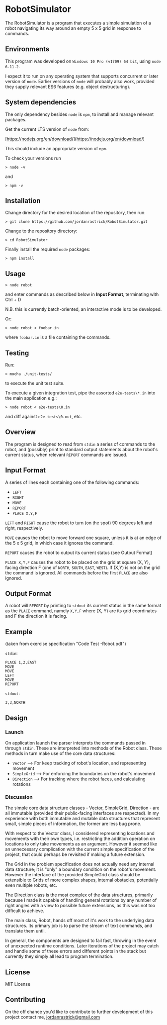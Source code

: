 # RobotSimulator

The RobotSimulator is a program that executes a simple simulation of a robot navigating its way around an empty 5 x 5 grid in response to commands. 

## Environments 

This program was developed on `Windows 10 Pro (v1709) 64 bit`, using `node 6.11.2`.  

I expect it to run on any operating system that supports concurrent or later version of `node`. Earlier versions of `node` will probably also work, provided they supply relevant ES6 features (e.g. object destructuring).

## System dependencies

The only dependency besides `node` is `npm`, to install and manage relevant packages.

Get the current LTS version of `node` from:

[https://nodejs.org/en/download/](https://nodejs.org/en/download/)

This should include an appropriate version of `npm`. 

To check your versions run

`> node -v`

and 

`> npm -v`

## Installation

Change directory for the desired location of the repository, then run: 

`> git clone https://github.com/jordanrastrick/RobotSimulator.git`

Change to the repository directory:

`> cd RobotSimulator`

Finally install the required `node` packages:

`> npm install` 

## Usage

`> node robot`

and enter commands as described below in **Input Format**, terminating with Ctrl + D 

N.B. this is currently batch-oriented, an interactive mode is to be developed.

Or:

`> node robot < foobar.in`

where `foobar.in` is a file containing the commands.

## Testing

Run:

`> mocha ./unit-tests/` 

to execute the unit test suite. 

To execute a given integration test, pipe the assorted `e2e-tests\*.in` into the main application e.g.:

`> node robot < e2e-tests\0.in`

and diff against `e2e-tests\0.out`, etc.

## Overview

The program is designed to read from `stdin` a series of commands to the robot, and (possibly) print to standard output statements about the robot's current status, when relevant `REPORT` commands are issued. 

## Input Format

A series of lines each containing one of the following commands:

* `LEFT`
* `RIGHT`
* `MOVE`
* `REPORT`
* `PLACE X,Y,F`

`LEFT` and `RIGHT` cause the robot to turn (on the spot) 90 degrees left and right, respectively.

`MOVE` causes the robot to move forward one square, unless it is at an edge of the 5 x 5 grid, in which case it ignores the command.

`REPORT` causes the robot to output its current status (see Output Format)

`PLACE X,Y,F` causes the robot to be placed on the grid at square (X, Y), facing direction F (one of `NORTH`, `SOUTH`, `EAST`, `WEST`). If (X,Y) is not on the grid the command is ignored. All commands before the first `PLACE` are also ignored.


## Output Format

A robot will `REPORT` by printing to `stdout` its current status in the same format as  the `PLACE` command, namely `X,Y,F` where (X, Y) are its grid coordinates and F the direction it is facing.


## Example

(taken from exercise specification "Code Test -Robot.pdf")

`stdin`:
```
PLACE 1,2,EAST
MOVE
MOVE
LEFT
MOVE
REPORT
```

`stdout`:
```
3,3,NORTH
```


## Design

### Launch

On application launch the parser interprets the commands passed in through `stdin`. These are interpreted into methods of the Robot class. These methods in turn make use of the core data structures:
  * `Vector` --> For keep tracking of robot's location, and representing movement
  * `SimpleGrid` --> For enforcing the boundaries on the robot's movement
  * `Direction` --> For tracking where the robot faces, and calculating rotations   

### Discussion

The simple core data structure classes - Vector, SimpleGrid, Direction - are all immutable (provided their public-facing interfaces are respected). In my experience with both immutable and mutable data structures that represent small, simple pieces of information, the former are less bug prone.    

With respect to the Vector class, I considered representing locations and movements with their own types, i.e. restricting the addition operation on locations to only take movements as an argument. However it seemed like an unnecessary complication with the current simple specification of the project, that could perhaps be revisited if making a future extension.

The Grid in the problem specification does not actually need any internal data structure; it is "only" a boundary condition on the robot's movement. However the interface of the provided SimpleGrid class should be extensible to Grids of more complex shapes, internal obstacles, potentially even multiple robots, etc.

The Direction class is the most complex of the data structures, primarily because I made it capable of handling general rotations by any number of right angles with a view to possible future extensions, as this was not too difficult to achieve.

The main class, Robot, hands off most of it's work to the underlying data structures. Its primary job is to parse the stream of text commands, and translate them until. 

In general, the components are designed to fail fast, throwing in the event of unexpected runtime conditions. Later iterations of the project may catch and handle some of these errors and different points in the stack but currently they simply all lead to program termination. 


## License 

MIT License

## Contributing

On the off chance you'd like to contribute to further development of this project contact me, [jordanrastrick@gmail.com](jordanrastrick@gmail.com)

